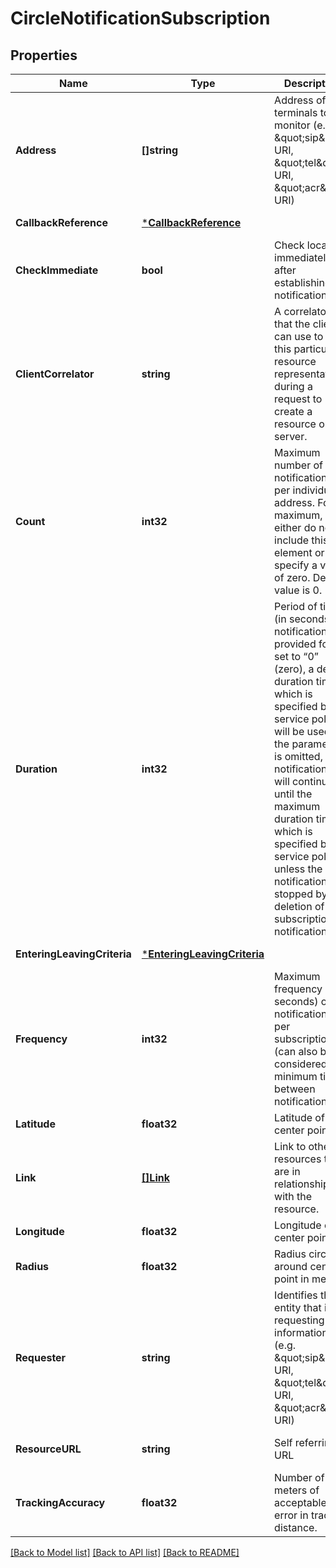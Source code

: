 # CircleNotificationSubscription

## Properties
Name | Type | Description | Notes
------------ | ------------- | ------------- | -------------
**Address** | **[]string** | Address of terminals to monitor (e.g. \&quot;sip\&quot; URI, \&quot;tel\&quot; URI, \&quot;acr\&quot; URI) | [default to null]
**CallbackReference** | [***CallbackReference**](CallbackReference.md) |  | [default to null]
**CheckImmediate** | **bool** | Check location immediately after establishing notification. | [default to null]
**ClientCorrelator** | **string** | A correlator that the client can use to tag this particular resource representation during a request to create a resource on the server. | [optional] [default to null]
**Count** | **int32** | Maximum number of notifications per individual address. For no maximum, either do not include this element or specify a value of zero. Default value is 0. | [optional] [default to null]
**Duration** | **int32** | Period of time (in seconds) notifications are provided for. If set to “0” (zero), a default duration time, which is specified by the service policy, will be used. If the parameter is omitted, the notifications will continue until the maximum duration time, which is specified by the service policy, unless the notifications are stopped by deletion of subscription for notifications. | [optional] [default to null]
**EnteringLeavingCriteria** | [***EnteringLeavingCriteria**](EnteringLeavingCriteria.md) |  | [default to null]
**Frequency** | **int32** | Maximum frequency (in seconds) of notifications per subscription (can also be considered minimum time between notifications). | [default to null]
**Latitude** | **float32** | Latitude of center point. | [default to null]
**Link** | [**[]Link**](Link.md) | Link to other resources that are in relationship with the resource. | [optional] [default to null]
**Longitude** | **float32** | Longitude of center point. | [default to null]
**Radius** | **float32** | Radius circle around center point in meters. | [default to null]
**Requester** | **string** | Identifies the entity that is requesting the information (e.g. \&quot;sip\&quot; URI, \&quot;tel\&quot; URI, \&quot;acr\&quot; URI) | [optional] [default to null]
**ResourceURL** | **string** | Self referring URL | [optional] [default to null]
**TrackingAccuracy** | **float32** | Number of meters of acceptable error in tracking distance. | [default to null]

[[Back to Model list]](../README.md#documentation-for-models) [[Back to API list]](../README.md#documentation-for-api-endpoints) [[Back to README]](../README.md)


